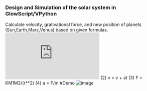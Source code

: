 ### Design and Simulation of the solar system in GlowScript/VPython
Calculate velocity, grativational force, and new position of planets (Sun,Earth,Mars,Venus) based on given formulas.
![equation](https://latex.codecogs.com/gif.latex?p%20%3D%20p%20&plus;%20vt%20&plus;%20%5Cfrac%7B1%7D%7B2%7Dat%5E%7B2%7D)
(2) v = v + at
(3) F = KM1M2/(r**2)
(4) a = F/m
#Demo 
![image](https://user-images.githubusercontent.com/24967218/67439591-4615c780-f5bc-11e9-9cdd-a3d29c851ca7.png)
